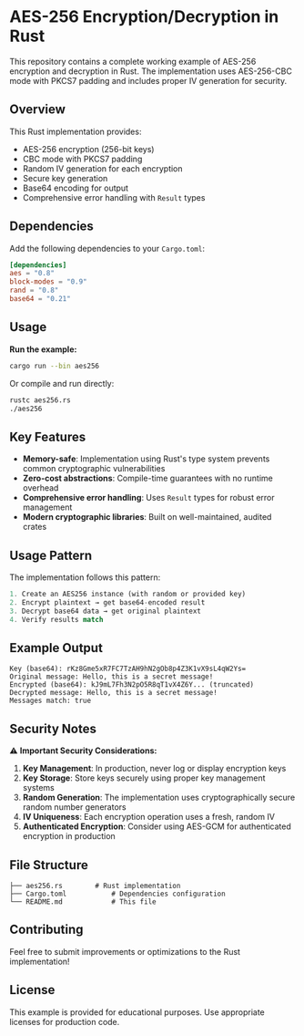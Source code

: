 # AES-256 Encryption/Decryption in Rust

This repository contains a complete working example of AES-256 encryption and decryption in Rust. The implementation uses AES-256-CBC mode with PKCS7 padding and includes proper IV generation for security.

## Overview

This Rust implementation provides:
- AES-256 encryption (256-bit keys)
- CBC mode with PKCS7 padding
- Random IV generation for each encryption
- Secure key generation
- Base64 encoding for output
- Comprehensive error handling with `Result` types

## Dependencies

Add the following dependencies to your `Cargo.toml`:

```toml
[dependencies]
aes = "0.8"
block-modes = "0.9"
rand = "0.8"
base64 = "0.21"
```

## Usage

**Run the example:**
```bash
cargo run --bin aes256
```

Or compile and run directly:
```bash
rustc aes256.rs
./aes256
```

## Key Features

- **Memory-safe**: Implementation using Rust's type system prevents common cryptographic vulnerabilities
- **Zero-cost abstractions**: Compile-time guarantees with no runtime overhead
- **Comprehensive error handling**: Uses `Result` types for robust error management
- **Modern cryptographic libraries**: Built on well-maintained, audited crates

## Usage Pattern

The implementation follows this pattern:

```rust
1. Create an AES256 instance (with random or provided key)
2. Encrypt plaintext → get base64-encoded result
3. Decrypt base64 data → get original plaintext
4. Verify results match
```

## Example Output

```
Key (base64): rKz8Gme5xR7FC7TzAH9hN2gOb8p4Z3K1vX9sL4qW2Ys=
Original message: Hello, this is a secret message!
Encrypted (base64): kJ9mL7Fh3N2pO5R8qT1vX4Z6Y... (truncated)
Decrypted message: Hello, this is a secret message!
Messages match: true
```

## Security Notes

⚠️ **Important Security Considerations:**

1. **Key Management**: In production, never log or display encryption keys
2. **Key Storage**: Store keys securely using proper key management systems
3. **Random Generation**: The implementation uses cryptographically secure random number generators
4. **IV Uniqueness**: Each encryption operation uses a fresh, random IV
5. **Authenticated Encryption**: Consider using AES-GCM for authenticated encryption in production

## File Structure

```
├── aes256.rs        # Rust implementation
├── Cargo.toml           # Dependencies configuration
└── README.md            # This file
```

## Contributing

Feel free to submit improvements or optimizations to the Rust implementation!

## License

This example is provided for educational purposes. Use appropriate licenses for production code. 
